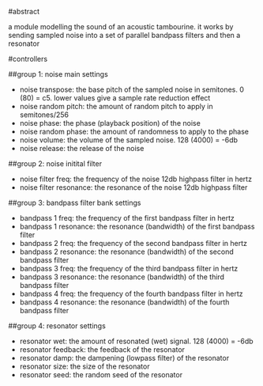 #abstract

a module modelling the sound of an acoustic tambourine. it works by sending sampled noise into a set of parallel bandpass filters and then a resonator

#controllers

##group 1: noise main settings

- noise transpose: the base pitch of the sampled noise in semitones. 0 (80) = c5. lower values give a sample rate reduction effect
- noise random pitch: the amount of random pitch to apply in semitones/256
- noise phase: the phase (playback position) of the noise
- noise random phase: the amount of randomness to apply to the phase
- noise volume: the volume of the sampled noise. 128 (4000) = -6db
- noise release: the release of the noise

##group 2: noise initital filter

- noise filter freq: the frequency of the noise 12db highpass filter in hertz
- noise filter resonance: the resonance of the noise 12db highpass filter

##group 3: bandpass filter bank settings

- bandpass 1 freq: the frequency of the first bandpass filter in hertz
- bandpass 1 resonance: the resonance (bandwidth) of the first bandpass filter
- bandpass 2 freq: the frequency of the second bandpass filter in hertz
- bandpass 2 resonance: the resonance (bandwidth) of the second bandpass filter
- bandpass 3 freq: the frequency of the third bandpass filter in hertz
- bandpass 3 resonance: the resonance (bandwidth) of the third bandpass filter
- bandpass 4 freq: the frequency of the fourth bandpass filter in hertz
- bandpass 4 resonance: the resonance (bandwidth) of the fourth bandpass filter

##group 4: resonator settings

- resonator wet: the amount of resonated (wet) signal. 128 (4000) = -6db
- resonator feedback: the feedback of the resonator
- resonator damp: the dampening (lowpass filter) of the resonator
- resonator size: the size of the resonator
- resonator seed: the random seed of the resonator